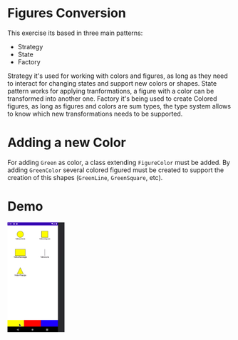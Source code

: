 # Figures Conversion

This exercise its based in three main patterns:
- Strategy
- State
- Factory

Strategy it's used for working with colors and figures, as long as they need to interact for changing states and support new colors or shapes.
State pattern works for applying tranformations, a figure with a color can be transformed into another one. 
Factory it's being used to create Colored figures, as long as figures and colors are sum types, the type system allows to know which new transformations needs to be supported.

# Adding a new Color
For adding `Green` as color, a class extending `FigureColor` must be added.
By adding `GreenColor` several colored figured must be created to support the creation of this shapes (`GreenLine`, `GreenSquare`, etc).

# Demo
<img src="images/demo.gif" width="128"/>
